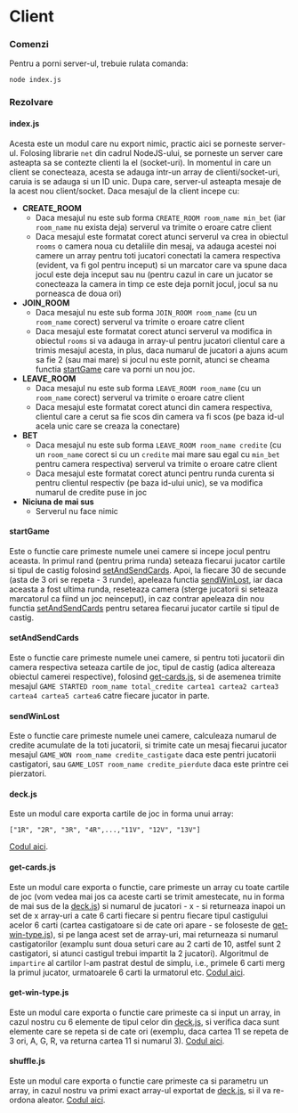 # Client

### Comenzi

Pentru a porni server-ul, trebuie rulata comanda:
```
node index.js
```

### Rezolvare

#### index.js

Acesta este un modul care nu export nimic, practic aici se porneste server-ul.
Folosing librarie `net` din cadrul NodeJS-ului, se porneste un server care asteapta sa se contezte clienti la el (socket-uri).
In momentul in care un client se conecteaza, acesta se adauga intr-un array de clienti/socket-uri, caruia is se adauga si un ID unic.
Dupa care, server-ul asteapta mesaje de la acest nou client/socket.
Daca mesajul de la client incepe cu:
- **CREATE_ROOM**
  - Daca mesajul nu este sub forma `CREATE_ROOM room_name min_bet` (iar `room_name` nu exista deja) serverul va trimite o eroare catre client
  - Daca mesajul este formatat corect atunci serverul va crea in obiectul `rooms` o camera noua cu detaliile din mesaj, va adauga acestei noi camere un array pentru toti jucatori conectati la camera respectiva (evident, va fi gol pentru inceput) si un marcator care va spune daca jocul este deja inceput sau nu (pentru cazul in care un jucator se conecteaza la camera in timp ce este deja pornit jocul, jocul sa nu porneasca de doua ori)
- **JOIN_ROOM**
  - Daca mesajul nu este sub forma `JOIN_ROOM room_name` (cu un `room_name` corect) serverul va trimite o eroare catre client
  - Daca mesajul este formatat corect atunci serverul va modifica in obiectul `rooms` si va adauga in array-ul pentru jucatori clientul care a trimis mesajul acesta, in plus, daca numarul de jucatori a ajuns acum sa fie 2 (sau mai mare) si jocul nu este pornit, atunci se cheama functia [startGame](#startgame) care va porni un nou joc.
- **LEAVE_ROOM**
  - Daca mesajul nu este sub forma `LEAVE_ROOM room_name` (cu un `room_name` corect) serverul va trimite o eroare catre client
  - Daca mesajul este formatat corect atunci din camera respectiva, clientul care a cerut sa fie scos din camera va fi scos (pe baza id-ul acela unic care se creaza la conectare)
- **BET**
  - Daca mesajul nu este sub forma `LEAVE_ROOM room_name credite` (cu un `room_name` corect si cu un `credite` mai mare sau egal cu `min_bet` pentru camera respectiva) serverul va trimite o eroare catre client
  - Daca mesajul este formatat corect atunci pentru runda curenta si pentru clientul respectiv (pe baza id-ului unic), se va modifica numarul de credite puse in joc
- **Niciuna de mai sus**
  - Serverul nu face nimic


#### startGame

Este o functie care primeste numele unei camere si incepe jocul pentru aceasta.
In primul rand (pentru prima runda) seteaza fiecarui jucator cartile si tipul de castig folosind [setAndSendCards](#setandsendcards).
Apoi, la fiecare 30 de secunde (asta de 3 ori se repeta - 3 runde), apeleaza functia [sendWinLost](#sendwinlost), iar daca aceasta a fost ultima runda, reseteaza camera (sterge jucatorii si seteaza marcatorul ca fiind un joc neinceput), in caz contrar apeleaza din nou functia [setAndSendCards](#setandsendcards) pentru setarea fiecarui jucator cartile si tipul de castig.

#### setAndSendCards

Este o functie care primeste numele unei camere, si pentru toti jucatorii din camera respectiva seteaza cartile de joc, tipul de castig (adica altereaza obiectul camerei respective), folosind [get-cards.js](#getcardsjs), si de asemenea trimite mesajul `GAME STARTED room_name total_credite cartea1 cartea2 cartea3 cartea4 cartea5 cartea6` catre fiecare jucator in parte.

#### sendWinLost

Este o functie care primeste numele unei camere, calculeaza numarul de credite acumulate de la toti jucatorii, si trimite cate un mesaj fiecarui jucator mesajul `GAME_WON room_name credite_castigate` daca este pentri jucatorii castigatori, sau `GAME_LOST room_name credite_pierdute` daca este printre cei pierzatori.

#### deck.js

Este un modul care exporta cartile de joc in forma unui array:
```
["1R", "2R", "3R", "4R",...,"11V", "12V", "13V"]
```
[Codul aici](./deck.js).

#### get-cards.js

Este un modul care exporta o functie, care primeste un array cu toate cartile de joc (vom vedea mai jos ca aceste carti se trimit amestecate, nu in forma de mai sus de la [deck.js](#deckjs)) si numarul de jucatori - x - si returneaza inapoi un set de x array-uri a cate 6 carti fiecare si pentru fiecare tipul castigului acelor 6 carti (cartea castigatoare si de cate ori apare - se foloseste de [get-win-type.js](#getwintypejs)), si pe langa acest set de array-uri, mai returneaza si numarul castigatorilor (examplu sunt doua seturi care au 2 carti de 10, astfel sunt 2 castigatori, si atunci castigul trebui impartit la 2 jucatori).
Algoritmul de `impartire` al cartilor l-am pastrat destul de simplu, i.e., primele 6 carti merg la primul jucator, urmatoarele 6 carti la urmatorul etc.
[Codul aici](./get-cards.js).

#### get-win-type.js

Este un modul care exporta o functie care primeste ca si input un array, in cazul nostru cu 6 elemente de tipul celor din [deck.js](#deckjs), si verifica daca sunt elemente care se repeta si de cate ori (exemplu, daca cartea 11 se repeta de 3 ori, A, G, R, va returna cartea 11 si numarul 3).
[Codul aici](./get-win-type.js).

#### shuffle.js

Este un modul care exporta o functie care primeste ca si parametru un array, in cazul nostru va primi exact array-ul exportat de [deck.js](#deckjs), si il va re-ordona aleator.
[Codul aici](./shuffle.js).
